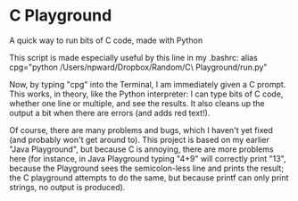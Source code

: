 # C Playground
A quick way to run bits of C code, made with Python

This script is made especially useful by this line in my .bashrc: 
alias cpg="python /Users/npward/Dropbox/Random/C\ Playground/run.py"

Now, by typing "cpg" into the Terminal, I am immediately given a C prompt. This works, in theory, like the Python interpreter: I can type bits of C code, whether one line or multiple, and see the results. It also cleans up the output a bit when there are errors (and adds red text!).

Of course, there are many problems and bugs, which I haven't yet fixed (and probably won't get around to).  This project is based on my earlier "Java Playground", but because C is annoying, there are more problems here (for instance, in Java Playground typing "4+9" will correctly print "13", because the Playground sees the semicolon-less line and prints the result; the C playground attempts to do the same, but because printf can only print strings, no output is produced).

